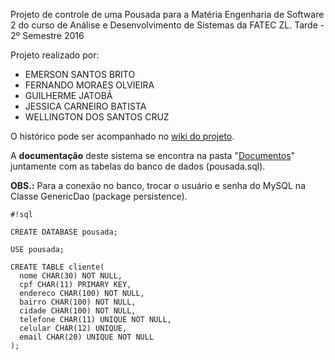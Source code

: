 Projeto de controle de uma Pousada para a Matéria Engenharia de Software 2 
do curso de Análise e Desenvolvimento de Sistemas da FATEC ZL. 
Tarde - 2º Semestre 2016

Projeto realizado por:

- EMERSON SANTOS BRITO
- FERNANDO MORAES OLVIEIRA
- GUILHERME JATOBÁ
- JESSICA CARNEIRO BATISTA
- WELLINGTON DOS SANTOS CRUZ

O histórico pode ser acompanhado no [wiki do projeto](https://bitbucket.org/jaegers/pousada/wiki/).

A **documentação** deste sistema se encontra na pasta "[Documentos](https://bitbucket.org/jaegers/pousada/src/769e7c3bf5f054f948bf8bd2feaff911e5dd6aea/Pousada/Documentos/?at=master)" juntamente com as tabelas do banco de dados (pousada.sql).

**OBS.:** Para a conexão no banco, trocar o usuário e senha do MySQL 
na Classe GenericDao (package persistence).



```
#!sql

CREATE DATABASE pousada;

USE pousada;

CREATE TABLE cliente(
  nome CHAR(30) NOT NULL,
  cpf CHAR(11) PRIMARY KEY,
  endereco CHAR(100) NOT NULL,
  bairro CHAR(100) NOT NULL,
  cidade CHAR(100) NOT NULL,
  telefone CHAR(11) UNIQUE NOT NULL,
  celular CHAR(12) UNIQUE,
  email CHAR(20) UNIQUE NOT NULL
);
```